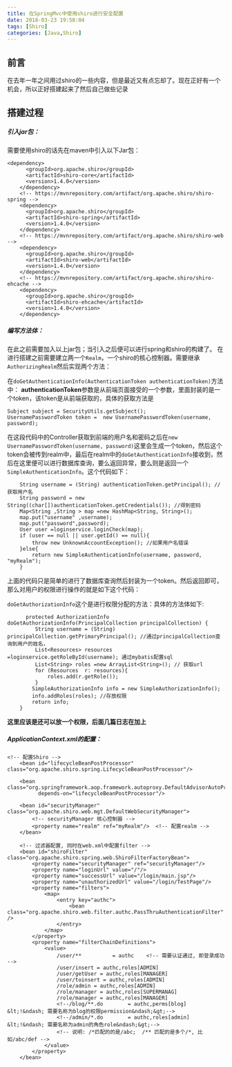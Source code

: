 ```yaml
---
title: 在SpringMvc中使用shiro进行安全配置
date: 2018-03-23 19:58:04
tags: [Shiro]
categories: [Java,Shiro]
---
```


## 前言
在去年一年之间用过shiro的一些内容，但是最近又有点忘却了。现在正好有一个机会，所以正好搭建起来了然后自己做些记录

## 搭建过程

##### 引入jar包：
需要使用shiro的话先在maven中引入以下Jar包：
```
<dependency>
      <groupId>org.apache.shiro</groupId>
      <artifactId>shiro-core</artifactId>
      <version>1.4.0</version>
    </dependency>
    <!-- https://mvnrepository.com/artifact/org.apache.shiro/shiro-spring -->
    <dependency>
      <groupId>org.apache.shiro</groupId>
      <artifactId>shiro-spring</artifactId>
      <version>1.4.0</version>
    </dependency>
    <!-- https://mvnrepository.com/artifact/org.apache.shiro/shiro-web -->
    <dependency>
      <groupId>org.apache.shiro</groupId>
      <artifactId>shiro-web</artifactId>
      <version>1.4.0</version>
    </dependency>
    <!-- https://mvnrepository.com/artifact/org.apache.shiro/shiro-ehcache -->
    <dependency>
      <groupId>org.apache.shiro</groupId>
      <artifactId>shiro-ehcache</artifactId>
      <version>1.4.0</version>
    </dependency>

```
#####  编写方法体：

在此之前需要加入以上jar包；当引入之后便可以进行spring和shiro的构建了。
在进行搭建之前需要建立两一个`Realm`，一个shiro的核心控制器。需要继承`AuthorizingRealm`然后实现两个方法：

在`doGetAuthenticationInfo(AuthenticationToken authenticationToken)`方法中：
**authenticationToken**参数是从前端页面接受的一个参数，里面封装的是一个token，该token是从前端获取的，具体的获取方法是
``` 
Subject subject = SecurityUtils.getSubject();
UsernamePasswordToken token =  new UsernamePasswordToken(username, password);
```
在这段代码中的Controller获取到前端的用户名和密码之后在`new UsernamePasswordToken(username, password)`这里会生成一个token，然后这个token会被传到realm中，最后在realm中的`doGetAuthenticationInfo`接收到，然后在这里便可以进行数据库查询，要么返回异常，要么则是返回一个`SimpleAuthenticationInfo`。这个代码如下：
```
    String username = (String) authenticationToken.getPrincipal(); // 获取用户名
    String password = new String((char[])authenticationToken.getCredentials()); //得到密码
    Map<String ,String > map =new HashMap<String, String>();
    map.put("username" ,username);
    map.put("password",password);
    User user =loginservice.loginCheck(map);
    if (user == null || user.getId() == null){
        throw new UnknownAccountException(); //如果用户名错误
    }else{
        return new SimpleAuthenticationInfo(username, password, "myRealm");
    }
```
上面的代码只是简单的进行了数据库查询然后封装为一个token。然后返回即可，那么对用户的权限进行操作的就是如下这个代码：

`doGetAuthorizationInfo`这个是进行权限分配的方法：具体的方法体如下:
```
      protected AuthorizationInfo doGetAuthorizationInfo(PrincipalCollection principalCollection) {
         String username = (String) principalCollection.getPrimaryPrincipal(); //通过principalCollection查询到用户的姓名，
         List<Resources> resources =loginservice.getRoleById(username); 通过mybatis配置sql
         List<String> roles =new ArrayList<String>(); // 获取url
         for (Resources  r: resources){
             roles.add(r.getRole());
         }
        SimpleAuthorizationInfo info = new SimpleAuthorizationInfo();
        info.addRoles(roles); //存放权限
        return info;
    }
```
**这里应该是还可以放一个权限，后面几篇日志在加上**

##### ApplicationContext.xml的配置：
```
<!-- 配置Shiro -->
    <bean id="lifecycleBeanPostProcessor" class="org.apache.shiro.spring.LifecycleBeanPostProcessor"/>

    <bean class="org.springframework.aop.framework.autoproxy.DefaultAdvisorAutoProxyCreator"
          depends-on="lifecycleBeanPostProcessor"/>

    <bean id="securityManager" class="org.apache.shiro.web.mgt.DefaultWebSecurityManager">
        <!-- securityManager 核心控制器 -->
        <property name="realm" ref="myRealm"/>  <!-- 配置realm -->
    </bean>

    <!-- 过滤器配置, 同时在web.xml中配置filter -->
    <bean id="shiroFilter" class="org.apache.shiro.spring.web.ShiroFilterFactoryBean">
        <property name="securityManager" ref="securityManager"/>
        <property name="loginUrl" value="/"/>
        <property name="successUrl" value="/login/main.jsp"/>
        <property name="unauthorizedUrl" value="/login/TestPage"/>
        <property name="filters">
            <map>
                <entry key="authc">
                    <bean class="org.apache.shiro.web.filter.authc.PassThruAuthenticationFilter" />
                </entry>
            </map>
        </property>
        <property name="filterChainDefinitions">
            <value>
                /user/**          = authc    <!-- 需要认证通过, 即登录成功 -->
                /user/insert = authc,roles[ADMIN]
                /user/getUser = authc,roles[MANAGER]
                /user/toinsert = authc,roles[ADMIN]
                /role/admin = authc,roles[ADMIN]
                /role/manager = authc,roles[SUPERMANAG]
                /role/manager = authc,roles[MANAGER]
                <!--/blog/**.do        = authc,perms[blog] &lt;!&ndash; 需要名称为blog的权限permission&ndash;&gt;-->
                <!--/admin/*.do        = authc,roles[admin] &lt;!&ndash; 需要名称为admin的角色role&ndash;&gt;-->
                <!-- 说明: /*匹配的的是/abc;  /** 匹配的是多个/*, 比如/abc/def -->
            </value>
        </property>
    </bean>
```

